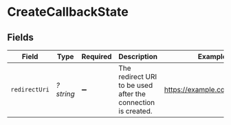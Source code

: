 # CreateCallbackState


## Fields

| Field                                                        | Type                                                         | Required                                                     | Description                                                  | Example                                                      |
| ------------------------------------------------------------ | ------------------------------------------------------------ | ------------------------------------------------------------ | ------------------------------------------------------------ | ------------------------------------------------------------ |
| `redirectUri`                                                | *?string*                                                    | :heavy_minus_sign:                                           | The redirect URI to be used after the connection is created. | https://example.com/callback                                 |
